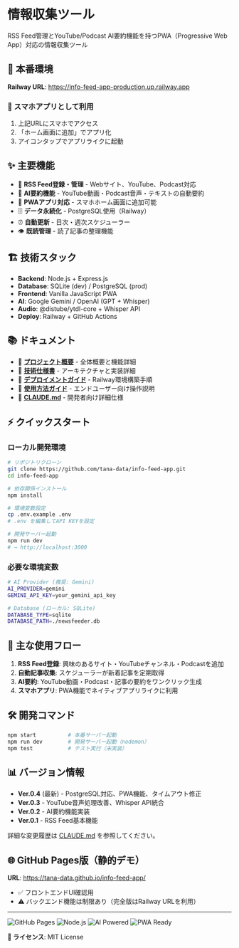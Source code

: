 # 情報収集ツール

RSS Feed管理とYouTube/Podcast AI要約機能を持つPWA（Progressive Web App）対応の情報収集ツール

## 🚀 本番環境

**Railway URL**: https://info-feed-app-production.up.railway.app

### 📱 スマホアプリとして利用
1. 上記URLにスマホでアクセス
2. 「ホーム画面に追加」でアプリ化
3. アイコンタップでアプリライクに起動

## ✨ 主要機能

- 📰 **RSS Feed登録・管理** - Webサイト、YouTube、Podcast対応
- 🤖 **AI要約機能** - YouTube動画・Podcast音声・テキストの自動要約
- 📱 **PWAアプリ対応** - スマホホーム画面に追加可能
- 🗄️ **データ永続化** - PostgreSQL使用（Railway）
- ⏰ **自動更新** - 日次・週次スケジューラー
- 👁️ **既読管理** - 読了記事の整理機能

## 🏗️ 技術スタック

- **Backend**: Node.js + Express.js
- **Database**: SQLite (dev) / PostgreSQL (prod)
- **Frontend**: Vanilla JavaScript PWA
- **AI**: Google Gemini / OpenAI (GPT + Whisper)
- **Audio**: @distube/ytdl-core + Whisper API
- **Deploy**: Railway + GitHub Actions

## 📚 ドキュメント

- 📖 **[プロジェクト概要](./PROJECT_OVERVIEW.md)** - 全体概要と機能詳細
- 🔧 **[技術仕様書](./TECHNICAL_SPECIFICATION.md)** - アーキテクチャと実装詳細
- 🚀 **[デプロイメントガイド](./DEPLOYMENT_GUIDE.md)** - Railway環境構築手順
- 📱 **[使用方法ガイド](./USER_GUIDE.md)** - エンドユーザー向け操作説明
- 📝 **[CLAUDE.md](./CLAUDE.md)** - 開発者向け詳細仕様

## ⚡ クイックスタート

### ローカル開発環境
```bash
# リポジトリクローン
git clone https://github.com/tana-data/info-feed-app.git
cd info-feed-app

# 依存関係インストール
npm install

# 環境変数設定
cp .env.example .env
# .env を編集してAPI KEYを設定

# 開発サーバー起動
npm run dev
# → http://localhost:3000
```

### 必要な環境変数
```bash
# AI Provider (推奨: Gemini)
AI_PROVIDER=gemini
GEMINI_API_KEY=your_gemini_api_key

# Database (ローカル: SQLite)
DATABASE_TYPE=sqlite
DATABASE_PATH=./newsfeeder.db
```

## 🎯 主な使用フロー

1. **RSS Feed登録**: 興味のあるサイト・YouTubeチャンネル・Podcastを追加
2. **自動記事収集**: スケジューラーが新着記事を定期取得
3. **AI要約**: YouTube動画・Podcast・記事の要約をワンクリック生成
4. **スマホアプリ**: PWA機能でネイティブアプリライクに利用

## 🛠️ 開発コマンド

```bash
npm start          # 本番サーバー起動
npm run dev        # 開発サーバー起動（nodemon）
npm test           # テスト実行（未実装）
```

## 📊 バージョン情報

- **Ver.0.4** (最新) - PostgreSQL対応、PWA機能、タイムアウト修正
- **Ver.0.3** - YouTube音声処理改善、Whisper API統合
- **Ver.0.2** - AI要約機能実装
- **Ver.0.1** - RSS Feed基本機能

詳細な変更履歴は [CLAUDE.md](./CLAUDE.md) を参照してください。

## 🌐 GitHub Pages版（静的デモ）

**URL**: https://tana-data.github.io/info-feed-app/
- ✅ フロントエンドUI確認用
- ⚠️ バックエンド機能は制限あり（完全版はRailway URLを利用）

---

![GitHub Pages](https://img.shields.io/badge/GitHub%20Pages-Live%20Demo-brightgreen?style=flat-square&logo=github)
![Node.js](https://img.shields.io/badge/Node.js-v22+-green?style=flat-square&logo=node.js)
![AI Powered](https://img.shields.io/badge/AI-Powered-blue?style=flat-square)
![PWA Ready](https://img.shields.io/badge/PWA-Ready-purple?style=flat-square)

**📄 ライセンス**: MIT License